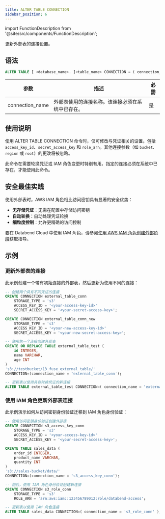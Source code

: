```yaml
---
title: ALTER TABLE CONNECTION
sidebar_position: 6
---
```

import FunctionDescription from '@site/src/components/FunctionDescription';

<FunctionDescription description="引入或更新于： v1.2.750"/>

更新外部表的连接设置。

## 语法

```sql
ALTER TABLE [ <database_name>. ]<table_name> CONNECTION = ( connection_name = '<connection_name>' )
```

| 参数 | 描述 | 必需 |
|-----------|-------------|----------|
| connection_name | 外部表使用的连接名称。该连接必须在系统中已存在。 | 是 |

## 使用说明

使用 ALTER TABLE CONNECTION 命令时，仅可修改与凭证相关的设置，包括 `access_key_id`、`secret_access_key` 和 `role_arn`。其他连接参数（如 `bucket`、`region` 或 `root`）的更改将被忽略。

此命令在需要轮换凭证或 IAM 角色变更时特别有用。指定的连接必须在系统中已存在，才能使用此命令。

## 安全最佳实践

使用外部表时，AWS IAM 角色相比访问密钥具有显著的安全优势：

- **无存储凭证**：无需在配置中存储访问密钥
- **自动轮换**：自动处理凭证轮换
- **细粒度控制**：允许更精确的访问控制

要在 Databend Cloud 中使用 IAM 角色，请参阅[使用 AWS IAM 角色创建外部阶段](/guides/load-data/stage/aws-iam-role)获取指导。

## 示例

### 更新外部表的连接

此示例创建一个带有初始连接的外部表，然后更新为使用不同的连接：

```sql
-- 创建两个具有不同凭证的连接
CREATE CONNECTION external_table_conn
    STORAGE_TYPE = 's3'
    ACCESS_KEY_ID = '<your-access-key-id>'
    SECRET_ACCESS_KEY = '<your-secret-access-key>';

CREATE CONNECTION external_table_conn_new
    STORAGE_TYPE = 's3'
    ACCESS_KEY_ID = '<your-new-access-key-id>'
    SECRET_ACCESS_KEY = '<your-new-secret-access-key>';

-- 使用第一个连接创建外部表
CREATE OR REPLACE TABLE external_table_test (
    id INTEGER,
    name VARCHAR,
    age INT
) 
's3://testbucket/13_fuse_external_table/' 
CONNECTION=(connection_name = 'external_table_conn');

-- 更新表以使用具有轮换凭证的新连接
ALTER TABLE external_table_test CONNECTION=( connection_name = 'external_table_conn_new' );
```

### 使用 IAM 角色更新外部表连接

此示例演示如何从访问密钥身份验证迁移到 IAM 角色身份验证：

```sql
-- 使用访问密钥身份验证创建外部表
CREATE CONNECTION s3_access_key_conn
    STORAGE_TYPE = 's3'
    ACCESS_KEY_ID = '<your-access-key-id>'
    SECRET_ACCESS_KEY = '<your-secret-access-key>';

CREATE TABLE sales_data (
    order_id INTEGER,
    product_name VARCHAR,
    quantity INT
) 
's3://sales-bucket/data/' 
CONNECTION=(connection_name = 's3_access_key_conn');

-- 稍后，使用 IAM 角色身份验证创建新连接
CREATE CONNECTION s3_role_conn
    STORAGE_TYPE = 's3'
    ROLE_ARN = 'arn:aws:iam::123456789012:role/databend-access';

-- 更新表以使用 IAM 角色连接
ALTER TABLE sales_data CONNECTION=( connection_name = 's3_role_conn' );
```